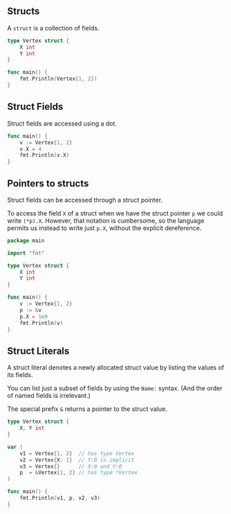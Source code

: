 ## Structs

A `struct` is a collection of fields.

```go
type Vertex struct {
	X int
	Y int
}

func main() {
	fmt.Println(Vertex{1, 2})
}
```

## Struct Fields

Struct fields are accessed using a dot.

```go
func main() {
	v := Vertex{1, 2}
	v.X = 4
	fmt.Println(v.X)
}
```

## Pointers to structs

Struct fields can be accessed through a struct pointer.

To access the field `X` of a struct when we have the struct pointer `p` we could write `(*p).X`. However, that notation is cumbersome, so the language permits us instead to write just `p.X`, without the explicit dereference.

```go
package main

import "fmt"

type Vertex struct {
	X int
	Y int
}

func main() {
	v := Vertex{1, 2}
	p := &v
	p.X = 1e9
	fmt.Println(v)
}
```

## Struct Literals

A struct literal denotes a newly allocated struct value by listing the values of its fields.

You can list just a subset of fields by using the `Name:` syntax. (And the order of named fields is irrelevant.)

The special prefix `&` returns a pointer to the struct value.

```go
type Vertex struct {
	X, Y int
}

var (
	v1 = Vertex{1, 2}  // has type Vertex
	v2 = Vertex{X: 1}  // Y:0 is implicit
	v3 = Vertex{}      // X:0 and Y:0
	p  = &Vertex{1, 2} // has type *Vertex
)

func main() {
	fmt.Println(v1, p, v2, v3)
}
```

